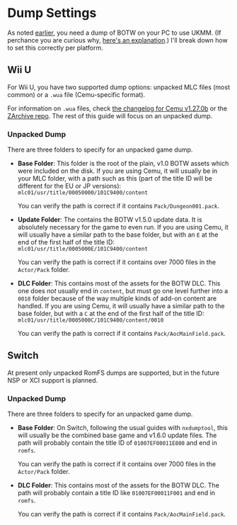 # Dump Settings

As noted [earlier](dump.md), you need a dump of BOTW on your PC to use UKMM. (If
perchance you are curious why, [here's an explanation](../faq.md).) I'll break
down how to set this correctly per platform.

## Wii U

For Wii U, you have two supported dump options: unpacked MLC files (most common)
or a `.wua` file (Cemu-specific format).

For information on `.wua` files, check [the changelog for Cemu
v1.27.0b](https://cemu.info/changelog.html) or the [ZArchive
repo](https://github.com/Exzap/ZArchive). The rest of this guide will focus on
an unpacked dump.

### Unpacked Dump

There are three folders to specify for an unpacked game dump.

- **Base Folder**: This folder is the root of the plain, v1.0 BOTW assets which
  were included on the disk. If you are using Cemu, it will usually be in your
  MLC folder, with a path such as this (part of the title ID will be different
  for the EU or JP versions):  
  `mlc01/usr/title/00050000/101C9400/content`  

  You can verify the path is correct if it contains `Pack/Dungeon001.pack`.
- **Update Folder**: The contains the BOTW v1.5.0 update data. It is absolutely
  necessary for the game to even run. If you are using Cemu, it will usually
  have a similar path to the base folder, but with an `E` at the end of the
  first half of the title ID:  
  `mlc01/usr/title/0005000E/101C9400/content`  

  You can verify the path is correct if it contains over 7000 files in the
  `Actor/Pack` folder.
- **DLC Folder**: This contains most of the assets for the BOTW DLC. This one
  does *not* usually end in `content`, but must go one level further into a
  `0010` folder because of the way multiple kinds of add-on content are handled.
  If you are using Cemu, it will usually have a similar path to the base folder,
  but with a `C` at the end of the first half of the title ID:  
  `mlc01/usr/title/0005000C/101C9400/content/0010`

  You can verify the path is correct if it contains `Pack/AocMainField.pack`.

## Switch

At present only unpacked RomFS dumps are supported, but in the future NSP or XCI
support is planned.

### Unpacked Dump

There are three folders to specify for an unpacked game dump.

- **Base Folder**: On Switch, following the usual guides with `nxdumptool`, this
  will usually be the combined base game and v1.6.0 update files. The path will
  probably contain the title ID of `01007EF00011E800` and end in `romfs`.

  You can verify the path is correct if it contains over 7000 files in the
  `Actor/Pack` folder.
- **DLC Folder**: This contains most of the assets for the BOTW DLC. The path
  will probably contain a title ID like `01007EF00011F001` and end in `romfs`.

  You can verify the path is correct if it contains `Pack/AocMainField.pack`.
